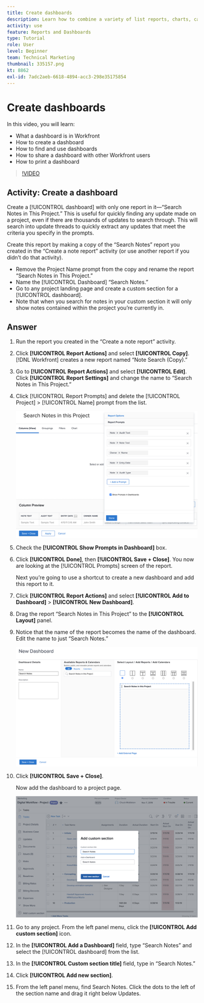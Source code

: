 ```yaml
---
title: Create dashboards
description: Learn how to combine a variety of list reports, charts, calendars and external web pages into a dashboard in Workfront.
activity: use
feature: Reports and Dashboards
type: Tutorial
role: User
level: Beginner
team: Technical Marketing
thumbnail: 335157.png
kt: 8862
exl-id: 7adc2aeb-6618-4894-acc3-298e35175854
---
```

# Create dashboards

In this video, you will learn:

* What a dashboard is in Workfront
* How to create a dashboard
* How to find and use dashboards
* How to share a dashboard with other Workfront users
* How to print a dashboard

>[!VIDEO](https://video.tv.adobe.com/v/335157/?quality=12)

## Activity: Create a dashboard

Create a [!UICONTROL dashboard] with only one report in it—“Search Notes in This Project.” This is useful for quickly finding any update made on a project, even if there are thousands of updates to search through. This will search into update threads to quickly extract any updates that meet the criteria you specify in the prompts.

Create this report by making a copy of the “Search Notes” report you created in the “Create a note report” activity (or use another report if you didn’t do that activity).

* Remove the Project Name prompt from the copy and rename the report “Search Notes in This Project.”
* Name the [!UICONTROL Dashboard] “Search Notes.”
* Go to any project landing page and create a custom section for a [!UICONTROL dashboard].
* Note that when you search for notes in your custom section it will only show notes contained within the project you’re currently in.

## Answer

1. Run the report you created in the “Create a note report” activity.
1. Click **[!UICONTROL Report Actions]** and select **[!UICONTROL Copy]**. [!DNL Workfront] creates a new report named “Note Search (Copy).”
1. Go to **[!UICONTROL Report Actions]** and select **[!UICONTROL Edit]**. Click **[!UICONTROL Report Settings]** and change the name to “Search Notes in This Project.”
1. Click [!UICONTROL Report Prompts] and delete the [!UICONTROL Project] > [!UICONTROL Name] prompt from the list.

   ![An image of the screen to create a new dashboard](assets/edit-report-prompts.png)

1. Check the **[!UICONTROL Show Prompts in Dashboard]** box.
1. Click **[!UICONTROL Done]**, then **[!UICONTROL Save + Close]**. You now are looking at the [!UICONTROL Prompts] screen of the report.

   Next you’re going to use a shortcut to create a new dashboard and add this report to it.

1. Click **[!UICONTROL Report Actions]** and select **[!UICONTROL Add to Dashboard]** > **[!UICONTROL New Dashboard]**.
1. Drag the report “Search Notes in This Project” to the **[!UICONTROL Layout]** panel.
1. Notice that the name of the report becomes the name of the dashboard. Edit the name to just “Search Notes.”

   ![An image of the screen to create a new dashboard](assets/create-dashboard.png)

1. Click **[!UICONTROL Save + Close]**.

   Now add the dashboard to a project page.

   ![An image of the screen to create a new dashboard](assets/add-custom-section.png)

1. Go to any project. From the left panel menu, click the **[!UICONTROL Add custom section]** icon.
1. In the **[!UICONTROL Add a Dashboard]** field, type “Search Notes” and select the [!UICONTROL dashboard] from the list.
1. In the **[!UICONTROL Custom section title]** field, type in “Search Notes.”
1. Click **[!UICONTROL Add new section]**.
1. From the left panel menu, find Search Notes. Click the dots to the left of the section name and drag it right below Updates.
